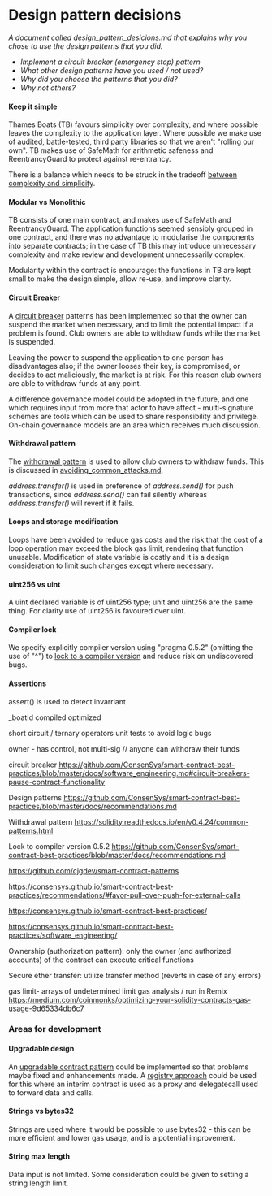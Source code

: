 
# Design pattern decisions 

*A document called design_pattern_desicions.md that explains why you chose to use the design patterns that you did.*
* *Implement a circuit breaker (emergency stop) pattern*
* *What other design patterns have you used / not used?*
* *Why did you choose the patterns that you did?*
* *Why not others?*

#### Keep it simple
Thames Boats (TB) favours simplicity over complexity, and where possible leaves the complexity to the application layer. Where possible we make use of audited, battle-tested, third party libraries so that we aren't "rolling our own". TB makes use of SafeMath for arithmetic safeness and ReentrancyGuard to protect against re-entrancy. 

There is a balance which needs to be struck in the tradeoff [between complexity and simplicity](https://consensys.github.io/smart-contract-best-practices/general_philosophy/). 

#### Modular vs Monolithic
TB consists of one main contract, and makes use of SafeMath and ReentrancyGuard. The application functions seemed sensibly grouped in one contract, and there was no advantage to modularise the components into separate contracts; in the case of TB this may introduce unnecessary complexity and make review and development unnecessarily complex.

Modularity within the contract is encourage: the functions in TB are kept small to make the design simple, allow re-use, and improve clarity.

#### Circuit Breaker
A [circuit breaker](https://github.com/ConsenSys/smart-contract-best-practices/blob/master/docs/software_engineering.md#circuit-breakers-pause-contract-functionality) patterns has been implemented so that the owner can suspend the market when necessary, and to limit the potential impact if a problem is found. Club owners are able to withdraw funds while the market is suspended.

Leaving the power to suspend the application to one person has disadvantages also; if the owner looses their key, is compromised, or decides to act maliciously, the market is at risk. For this reason club owners are able to withdraw funds at any point. 

A difference governance model could be adopted in the future, and one which requires input from more that actor to have affect - multi-signature schemes are tools which can be used to share responsibility and privilege. On-chain governance models are an area which receives much discussion.

#### Withdrawal pattern
The [withdrawal pattern](https://solidity.readthedocs.io/en/v0.5.2/common-patterns.html) is used to allow club owners to withdraw funds. This is discussed in <a href="https://github.com/ryanwdavies/final-project-ThamesBoats/blob/master/avoiding_common_attacks.md" target="_blank"> avoiding_common_attacks.md</a>.

*address.transfer()* is used in preference of *address.send()* for push transactions, since *address.send()* can fail silently whereas *address.transfer()* will revert if it fails. 

#### Loops and storage modification
Loops have been avoided to reduce gas costs and the risk that the cost of a loop operation may exceed the block gas limit, rendering that function unusable.  Modification of state variable is costly and it is a design consideration to limit such changes except where necessary. 

#### uint256 vs uint
A uint declared variable is of uint256 type; unit and uint256 are the same thing. For clarity use of uint256 is favoured over uint.

#### Compiler lock  
We specify explicitly compiler version using "pragma 0.5.2" (omitting the use of "^") to [lock to a compiler version](https://consensys.github.io/smart-contract-best-practices/recommendations/#lock-pragmas-to-specific-compiler-version) and reduce risk on undiscovered bugs.

#### Assertions
assert() is used to detect invarriant 

_boatId
compiled optimized

short circuit / ternary operators
unit tests to avoid logic bugs

owner - has control, not multi-sig // anyone can withdraw their funds

circuit breaker
https://github.com/ConsenSys/smart-contract-best-practices/blob/master/docs/software_engineering.md#circuit-breakers-pause-contract-functionality

Design patterns
https://github.com/ConsenSys/smart-contract-best-practices/blob/master/docs/recommendations.md


Withdrawal pattern
https://solidity.readthedocs.io/en/v0.4.24/common-patterns.html

Lock to compiler version 0.5.2
https://github.com/ConsenSys/smart-contract-best-practices/blob/master/docs/recommendations.md


https://github.com/cjgdev/smart-contract-patterns

https://consensys.github.io/smart-contract-best-practices/recommendations/#favor-pull-over-push-for-external-calls

https://consensys.github.io/smart-contract-best-practices/

https://consensys.github.io/smart-contract-best-practices/software_engineering/


Ownership (authorization pattern): only the owner (and authorized accounts) of the contract can execute critical functions



Secure ether transfer: utilize transfer method (reverts in case of any errors)




gas limit- arrays of undetermined limit
gas analysis / run in Remix
https://medium.com/coinmonks/optimizing-your-solidity-contracts-gas-usage-9d65334db6c7



### Areas for development
#### Upgradable design
An [upgradable contract pattern](https://medium.com/cardstack/upgradable-contracts-in-solidity-d5af87f0f913) could be implemented so that problems maybe fixed and enhancements made. A [registry approach](https://consensys.github.io/smart-contract-best-practices/software_engineering/#upgrading-broken-contracts) could be used for this where an interim contract is used as a proxy and delegatecall used to forward data and calls.
#### Strings vs bytes32
Strings are used where it would be possible to use bytes32 - this can be more efficient and lower gas usage, and is a potential improvement. 

#### String max length
Data input is not limited. Some consideration could be given to setting a string length limit.

